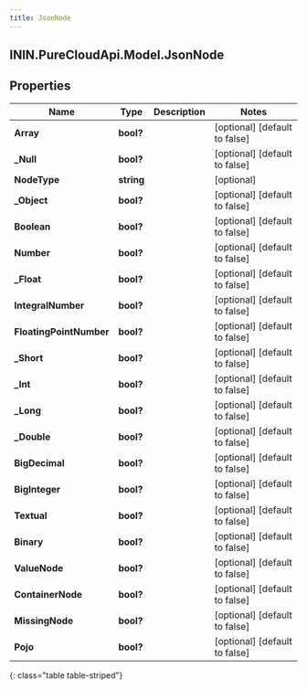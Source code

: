 ```yaml
---
title: JsonNode
---
```

## ININ.PureCloudApi.Model.JsonNode

## Properties

|Name | Type | Description | Notes|
|------------ | ------------- | ------------- | -------------|
| **Array** | **bool?** |  | [optional] [default to false]|
| **_Null** | **bool?** |  | [optional] [default to false]|
| **NodeType** | **string** |  | [optional] |
| **_Object** | **bool?** |  | [optional] [default to false]|
| **Boolean** | **bool?** |  | [optional] [default to false]|
| **Number** | **bool?** |  | [optional] [default to false]|
| **_Float** | **bool?** |  | [optional] [default to false]|
| **IntegralNumber** | **bool?** |  | [optional] [default to false]|
| **FloatingPointNumber** | **bool?** |  | [optional] [default to false]|
| **_Short** | **bool?** |  | [optional] [default to false]|
| **_Int** | **bool?** |  | [optional] [default to false]|
| **_Long** | **bool?** |  | [optional] [default to false]|
| **_Double** | **bool?** |  | [optional] [default to false]|
| **BigDecimal** | **bool?** |  | [optional] [default to false]|
| **BigInteger** | **bool?** |  | [optional] [default to false]|
| **Textual** | **bool?** |  | [optional] [default to false]|
| **Binary** | **bool?** |  | [optional] [default to false]|
| **ValueNode** | **bool?** |  | [optional] [default to false]|
| **ContainerNode** | **bool?** |  | [optional] [default to false]|
| **MissingNode** | **bool?** |  | [optional] [default to false]|
| **Pojo** | **bool?** |  | [optional] [default to false]|
{: class="table table-striped"}


